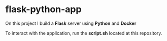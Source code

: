 # flask-python-app

On this project I build a **Flask** server using **Python** and **Docker**

To interact with the application, run the **script.sh** located at this repository.
